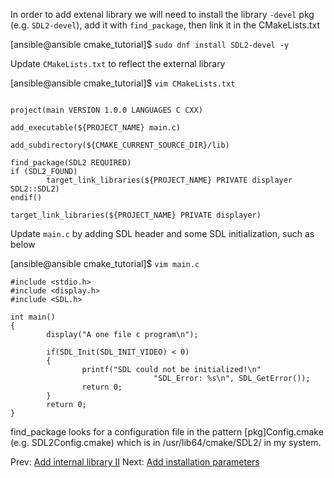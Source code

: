 In order to add extenal library we will need to install the library `-devel` pkg (e.g. `SDL2-devel`), add it with `find_package`, then link it in the CMakeLists.txt

[ansible@ansible cmake_tutorial]$ `sudo dnf install SDL2-devel -y`

Update `CMakeLists.txt` to reflect the external library

[ansible@ansible cmake_tutorial]$ `vim CMakeLists.txt`
```cmake_minimum_required(VERSION 3.20)

project(main VERSION 1.0.0 LANGUAGES C CXX)

add_executable(${PROJECT_NAME} main.c)

add_subdirectory(${CMAKE_CURRENT_SOURCE_DIR}/lib)

find_package(SDL2 REQUIRED)
if (SDL2_FOUND)
        target_link_libraries(${PROJECT_NAME} PRIVATE displayer SDL2::SDL2)
endif()

target_link_libraries(${PROJECT_NAME} PRIVATE displayer)
```

Update `main.c` by adding SDL header and some SDL initialization, such as below

[ansible@ansible cmake_tutorial]$ `vim main.c`
```
#include <stdio.h>
#include <display.h>
#include <SDL.h>

int main()
{
        display("A one file c program\n");

        if(SDL_Init(SDL_INIT_VIDEO) < 0)
        {
                printf("SDL could not be initialized!\n"
                                "SDL_Error: %s\n", SDL_GetError());
                return 0;
        }
        return 0;
}
```

find_package looks for a configuration file in the pattern [pkg]Config.cmake (e.g. SDL2Config.cmake) which is in /usr/lib64/cmake/SDL2/ in my system.

Prev: [Add internal library II](03-internal_lib2.md)                                                                                         Next: [Add installation parameters](06-lab5.md)                                                                               
